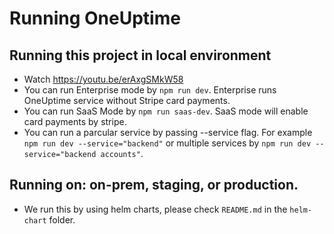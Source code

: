# Running OneUptime

## Running this project in local environment

-   Watch https://youtu.be/erAxgSMkW58
-   You can run Enterprise mode by `npm run dev`. Enterprise runs OneUptime service without Stripe card payments.
-   You can run SaaS Mode by `npm run saas-dev`. SaaS mode will enable card payments by stripe.
-   You can run a parcular service by passing --service flag. For example `npm run dev --service="backend"` or multiple services by `npm run dev --service="backend accounts"`.

## Running on: on-prem, staging, or production.

-   We run this by using helm charts, please check `README.md` in the `helm-chart` folder.
